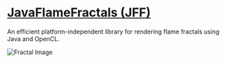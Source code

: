 # [JavaFlameFractals (JFF)](http://www.jnhankins.com/jff.html)
An efficient platform-independent library for rendering flame fractals using Java and OpenCL.

![Fractal Image](http://www.jnhankins.com/jff/flame-image-8.png "Fractal Image")
